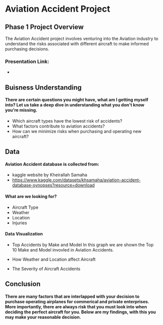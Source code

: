 # Aviation Accident Project
## Phase 1 Project Overview
 The Aviation Accident project involves venturing into the Aviation industry to understand the risks associated with different aircraft to make informed purchasing decisions. 

### Presentation Link:
   * 

## Buisness Understanding
#### There are certain questions you might have, what am I getting myself into? Let us take a deep dive in understanding what you don't know you're missing.
 * Which aircraft types have the lowest risk of accidents?
 * What factors contribute to aviation accidents?
 * How can we minimize risks when purchasing and operating new aircraft?

## Data

#### Aviation Accident database is collected from:
  * kaggle website by Kheirallah Samaha
  * https://www.kaggle.com/datasets/khsamaha/aviation-accident-database-synopses?resource=download

#### What are we looking for?
  * Aircraft Type
  * Weather
  * Location
  * Injuries

#### Data Visualization
  * Top Accidents by Make and Model
In this graph we are shown the Top 10 Make and Model invovled in Aviation Accidents.


  * How Weather and Location affect Aircraft


  * The Severity of Aircraft Accidents


## Conclusion
#### There are many factors that are interlapped with your decision to purchase operating airplanes for commerical and private enterprises. More importantly, there are always risk that you must look into when deciding the perfect aircraft for you. Below are my findings, with this you may make your reasonable decision.
